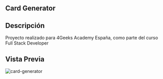 ## Card Generator

## Descripción
Proyecto realizado para 4Geeks Academy España, como parte del curso Full Stack Developer


## Vista Previa

![card-generator](https://user-images.githubusercontent.com/48163915/59539556-b94f5480-8ecb-11e9-8316-c06d6f129734.gif)

